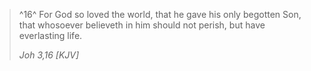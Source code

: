 > ^16^ For God so loved the world, that he gave his only begotten Son, that whosoever believeth in him should not perish, but have everlasting life.
> 
> _Joh 3,16 [KJV]_